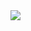 
  <img src="https://github-readme-stats.vercel.app/api/top-langs/?username=iz-hafiz&count_private=true&layout=compact&show_icons=true&title_color=fff&icon_color=79ff97&text_color=9f9f9f&bg_color=151515"/>

